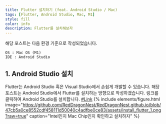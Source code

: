 ```yaml
---
title: Flutter 설치하기 (feat. Android Studio / Mac)
tags: [Flutter, Android Studio, Mac, M1]
style: fill
color: info
description: Flutter를 설치해보자
---
```


해당 포스트는 다음 환경 기준으로 작성되었습니다.

```
OS : Mac OS (M1)
IDE : Android Studio
```

## 1. Android Studio 설치

Flutter는 Android Studio 혹은 Visual Studio에서 손쉽게 개발할 수 있습니다.
해당 포스트는 Android Studio에서 Flutter를 설치하는 방향으로 작성하겠습니다.
링크를 클릭하여 Android Studio를 설치합니다.
[#Link](https://developer.android.com/studio)
{% include elements/figure.html image="https://github.com/RedDragonNest/RedDragonNest.github.io/blob/47cb5a0ce8552cdf458111d50040c4adfbe0ce83/assets/install_flutter_1.png?raw=true" caption="Intel인지 Mac Chip인지 확인하고 설치하자" %}
